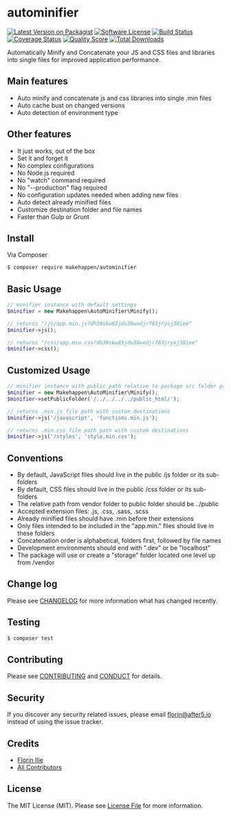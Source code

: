 # autominifier

[![Latest Version on Packagist][ico-version]][link-packagist]
[![Software License][ico-license]](LICENSE.md)
[![Build Status][ico-travis]][link-travis]
[![Coverage Status][ico-scrutinizer]][link-scrutinizer]
[![Quality Score][ico-code-quality]][link-code-quality]
[![Total Downloads][ico-downloads]][link-downloads]


Automatically Minify and Concatenate your JS and CSS files and libraries into single files for improved application performance.

## Main features
 - Auto minify and concatenate js and css libraries into single .min files
 - Auto cache bust on changed versions
 - Auto detection of environment type

## Other features
 - It just works, out of the box
 - Set it and forget it
 - No complex configurations
 - No Node.js required
 - No "watch" command required
 - No "--production" flag required
 - No configuration updates needed when adding new files
 - Auto detect already minified files
 - Customize destination folder and file names
 - Faster than Gulp or Grunt

## Install

Via Composer

``` bash
$ composer require makehappen/autominifier
```

## Basic Usage

``` php
// minifier instance with default settings
$minifier = new Makehappen\AutoMinifier\Minify();

// returns "/js/app.min.js?dh39skw83jdu38wodjr783jrysj38iee"
$minifier->js();

// returns "/css/app.min.css?dh39skw83jdu38wodjr783jrysj38iee"
$minifier->css();
```

## Customized Usage
``` php
// minifier instance with public path relative to package src folder path
$minifier = new Makehappen\AutoMinifier\Minify();
$minifier->setPublicFolder('/../../../../public_html/');

// returns .min.js file path with custom destinations
$minifier->js('/javascript', 'functions.min.js');

// returns .min.css file path path with custom destinations
$minifier->js('/styles', 'style.min.css');

```

## Conventions
 - By default, JavaScript files should live in the public /js folder or its sub-folders
 - By default, CSS files should live in the public /css folder or its sub-folders
 - The relative path from vendor folder to public folder should be ../public
 - Accepted extension files: .js, .css, .sass, .scss
 - Already minified files should have .min before their extensions
 - Only files intended to be included in the "app.min." files should live in these folders
 - Concatenation order is alphabetical, folders first, followed by file names
 - Development environments should end with ".dev" or be "localhost"
 - The package will use or create a "storage" folder located one level up from /vendor


## Change log

Please see [CHANGELOG](CHANGELOG.md) for more information what has changed recently.

## Testing

``` bash
$ composer test
```

## Contributing

Please see [CONTRIBUTING](CONTRIBUTING.md) and [CONDUCT](CONDUCT.md) for details.

## Security

If you discover any security related issues, please email florin@after5.io instead of using the issue tracker.

## Credits

- [Florin Ilie][link-author]
- [All Contributors][link-contributors]

## License

The MIT License (MIT). Please see [License File](LICENSE.md) for more information.

[ico-version]: https://img.shields.io/packagist/v/makehappen/autominifier.svg?style=flat-square
[ico-license]: https://img.shields.io/badge/license-MIT-brightgreen.svg?style=flat-square
[ico-travis]: https://img.shields.io/travis/makehappen/autominifier/master.svg?style=flat-square
[ico-scrutinizer]: https://img.shields.io/scrutinizer/coverage/g/makehappen/autominifier.svg?style=flat-square
[ico-code-quality]: https://img.shields.io/scrutinizer/g/makehappen/autominifier.svg?style=flat-square
[ico-downloads]: https://img.shields.io/packagist/dt/makehappen/autominifier.svg?style=flat-square

[link-packagist]: https://packagist.org/packages/makehappen/autominifier
[link-travis]: https://travis-ci.org/makehappen/autominifier
[link-scrutinizer]: https://scrutinizer-ci.com/g/makehappen/autominifier/code-structure
[link-code-quality]: https://scrutinizer-ci.com/g/makehappen/autominifier
[link-downloads]: https://packagist.org/packages/makehappen/autominifier
[link-author]: https://github.com/makehappen
[link-contributors]: ../../contributors
